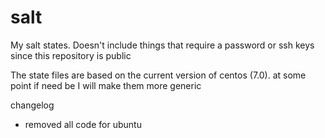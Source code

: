 # salt
My salt states. Doesn't include things that require a password or ssh keys since this repository is public

The state files are based on the current version of centos (7.0). at some point if need be I will make them more generic

 changelog
  * removed all code for ubuntu
